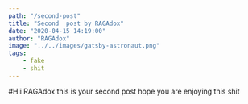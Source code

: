 ```yaml
---
path: "/second-post"
title: "Second  post by RAGAdox"
date: "2020-04-15 14:19:00"
author: "RAGAdox"
image: "../../images/gatsby-astronaut.png"
tags: 
    - fake 
    - shit
---
```


#Hii RAGAdox this is your second post
hope you are enjoying this shit
